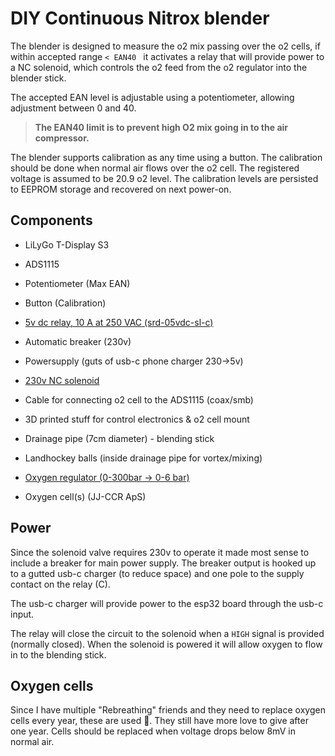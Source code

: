 # DIY Continuous Nitrox blender

The blender is designed to measure the o2 mix passing over the o2 cells, if within accepted range `< EAN40 ` it activates a relay that will provide power to a NC solenoid, which controls the o2 feed from the o2 regulator into the blender stick.

The accepted EAN level is adjustable using a potentiometer, allowing adjustment between 0 and 40. 

> **The EAN40 limit is to prevent high O2 mix going in to the air compressor.**

The blender supports calibration as any time using a button. The calibration should be done when normal air flows over the o2 cell. The registered voltage is assumed to be 20.9 o2 level. The calibration levels are persisted to EEPROM storage and recovered on next power-on.

## Components

- LiLyGo T-Display S3
- ADS1115
- Potentiometer (Max EAN)
- Button (Calibration)
- [5v dc relay, 10 A at 250 VAC (srd-05vdc-sl-c)](https://www.velleman.eu/products/view?id=435570)
- Automatic breaker (230v)
- Powersupply (guts of usb-c phone charger 230->5v)
- [230v NC solenoid](https://www.elfadistrelec.no/en/way-solenoid-valve-smc-vx223ala/p/11027320) 

- Cable for connecting o2 cell to the ADS1115 (coax/smb)
- 3D printed stuff for control electronics & o2 cell mount
- Drainage pipe (7cm diameter) - blending stick
- Landhockey balls (inside drainage pipe for vortex/mixing)
- [Oxygen regulator (0-300bar -> 0-6 bar)](https://imelbu.no/product/regulator-aga-fixicontrol-hand-tight-oxygen/)
- Oxygen cell(s) (JJ-CCR ApS)

## Power

Since the solenoid valve requires 230v to operate it made most sense to include a breaker for main power supply.
The breaker output is hooked up to a gutted usb-c charger (to reduce space) and one pole to the supply contact on the relay (C).

The usb-c charger will provide power to the esp32 board through the usb-c input.

The relay will close the circuit to the solenoid when a `HIGH` signal is provided (normally closed). When the solenoid is powered it will allow oxygen to flow in to the blending stick.

## Oxygen cells
Since I have multiple "Rebreathing" friends and they need to replace oxygen cells every year, these are used 🙈. They still have more love to give after one year. Cells should be replaced when voltage drops below 8mV in normal air.

